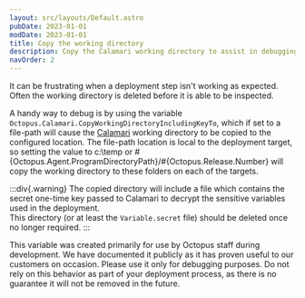 ```yaml
---
layout: src/layouts/Default.astro
pubDate: 2023-01-01
modDate: 2023-01-01
title: Copy the working directory 
description: Copy the Calamari working directory to assist in debugging.
navOrder: 2 
---
```


It can be frustrating when a deployment step isn't working as expected.  Often the working directory is deleted before it is able to be inspected.

A handy way to debug is by using the variable `Octopus.Calamari.CopyWorkingDirectoryIncludingKeyTo`, which if set to a file-path will cause the [Calamari](/docs/octopus-rest-api/calamari) working directory to be copied to the configured location. The file-path location is local to the deployment target, so setting the value to c:\temp or #{Octopus.Agent.ProgramDirectoryPath}/#{Octopus.Release.Number} will copy the working directory to these folders on each of the targets. 

:::div{.warning}
The copied directory will include a file which contains the secret one-time key passed to Calamari to decrypt the sensitive variables used in the deployment.  
This directory (or at least the `Variable.secret` file) should be deleted once no longer required.
:::

This variable was created primarily for use by Octopus staff during development. We have documented it publicly as it has proven useful to our customers on occasion.  Please use it only for debugging purposes.  Do not rely on this behavior as part of your deployment process, as there is no guarantee it will not be removed in the future.
